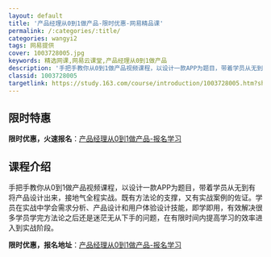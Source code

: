 ```yaml
---
layout: default
title: '产品经理从0到1做产品-限时优惠-网易精品课'
permalink: /:categories/:title/
categories: wangyi2
tags: 网易提供
cover: 1003728005.jpg
keywords: 精选网课,网易云课堂,产品经理从0到1做产品
description: '手把手教你从0到1做产品视频课程，以设计一款APP为题目，带着学员从无到有将产品设计出来，接地气全程实战。既有方法论的支'
classid: 1003728005
targetlink: https://study.163.com/course/introduction/1003728005.htm?share=1&shareId=1025206652&utm_campaign=share&utm_medium=iphoneShare&utm_source=&utm_u=1025206652
---
```


## 限时特惠

**限时优惠，火速报名**：[产品经理从0到1做产品-报名学习](https://study.163.com/course/introduction/1003728005.htm?share=1&shareId=1025206652&utm_campaign=share&utm_medium=iphoneShare&utm_source=&utm_u=1025206652)

## 课程介绍

手把手教你从0到1做产品视频课程，以设计一款APP为题目，带着学员从无到有将产品设计出来，接地气全程实战。既有方法论的支撑，又有实战案例的佐证。学员在实战中学会需求分析、产品设计和用户体验设计技能，即学即用，有效解决很多学员学完方法论之后还是迷茫无从下手的问题，在有限时间内提高学习的效率进入到实战阶段。

**限时优惠，报名地址**：[产品经理从0到1做产品-报名学习](https://study.163.com/course/introduction/1003728005.htm?share=1&shareId=1025206652&utm_campaign=share&utm_medium=iphoneShare&utm_source=&utm_u=1025206652)

